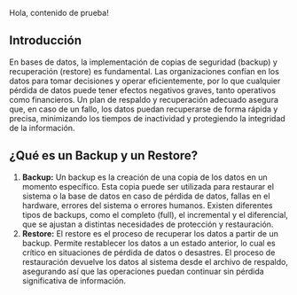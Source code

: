 Hola, contenido de prueba!
## Introducción
En bases de datos, la implementación de copias de seguridad (backup) y recuperación (restore) es fundamental. Las organizaciones confían en los datos para tomar decisiones y operar eficientemente, por lo que cualquier pérdida de datos puede tener efectos negativos graves, tanto operativos como financieros. Un plan de respaldo y recuperación adecuado asegura que, en caso de un fallo, los datos puedan recuperarse de forma rápida y precisa, minimizando los tiempos de inactividad y protegiendo la integridad de la información.

## ¿Qué es un Backup y un Restore?
1. **Backup:** Un backup es la creación de una copia de los datos en un momento específico. Esta copia puede ser utilizada para restaurar el sistema o la base de datos en caso de pérdida de datos, fallas en el hardware, errores del sistema o errores humanos. Existen diferentes tipos de backups, como el completo (full), el incremental y el diferencial, que se ajustan a distintas necesidades de protección y restauración.
2. **Restore:** El restore es el proceso de recuperar los datos a partir de un backup. Permite restablecer los datos a un estado anterior, lo cual es crítico en situaciones de pérdida de datos o desastres. El proceso de restauración devuelve los datos al sistema desde el archivo de respaldo, asegurando así que las operaciones puedan continuar sin pérdida significativa de información.

